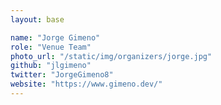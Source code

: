 ```yaml
---
layout: base

name: "Jorge Gimeno"
role: "Venue Team"
photo_url: "/static/img/organizers/jorge.jpg"
github: "jlgimeno"
twitter: "JorgeGimeno8"
website: "https://www.gimeno.dev/"
---
```

